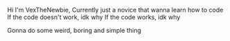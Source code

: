 Hi I'm VexTheNewbie, Currently just a novice that wanna learn how to code
If the code doesn't work, idk why
If the code works, idk why


Gonna do some weird, boring and simple thing
<!---
VexTheNewbie/VexTheNewbie is a ✨ special ✨ repository because its `README.md` (this file) appears on your GitHub profile.
You can click the Preview link to take a look at your changes.
--->

